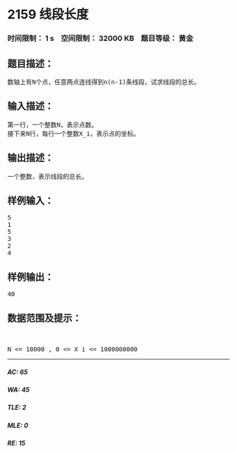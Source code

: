 # 2159 线段长度   
### 时间限制： 1 s&nbsp;&nbsp;&nbsp;&nbsp;空间限制： 32000 KB&nbsp;&nbsp;&nbsp;&nbsp;题目等级： 黄金  
## 题目描述：  

<pre>
数轴上有N个点，任意两点连线得到n(n-1)条线段，试求线段的总长。
</pre>
  
  
## 输入描述：  

<pre>
第一行，一个整数N，表示点数。  
接下来N行，每行一个整数X_i，表示点的坐标。
</pre>
  
  
## 输出描述：  

<pre>
一个整数，表示线段的总长。
</pre>
  
  
## 样例输入：  

<pre>
5  
1  
5  
3  
2  
4
</pre>
  
  
## 样例输出：  

<pre>
40
</pre>
  
  
## 数据范围及提示：  

<pre>

 
N <= 10000 , 0 <= X_i <= 1000000000
</pre>
  
  
***  

##### AC: 65  
##### WA: 45  
##### TLE: 2  
##### MLE: 0  
##### RE: 15  
